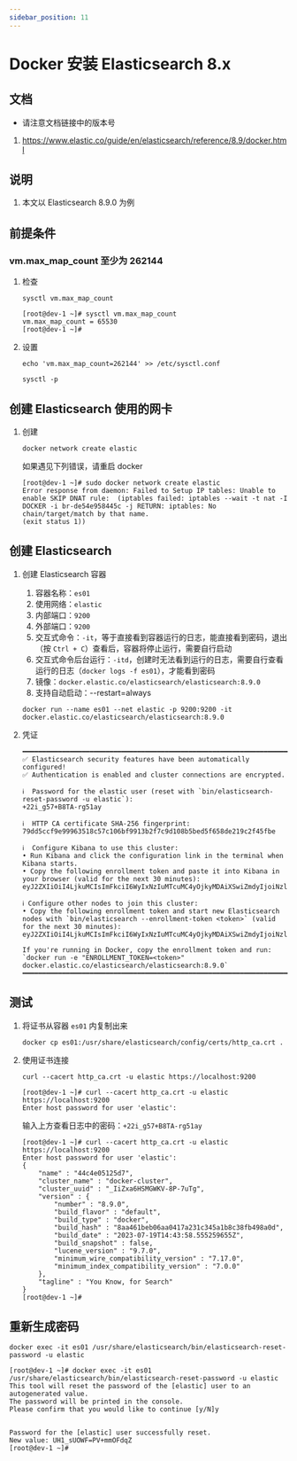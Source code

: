 ```yaml
---
sidebar_position: 11
---
```


# Docker 安装 Elasticsearch 8.x

## 文档

- 请注意文档链接中的版本号

1. https://www.elastic.co/guide/en/elasticsearch/reference/8.9/docker.html

## 说明

1. 本文以 Elasticsearch 8.9.0 为例

## 前提条件

### vm.max_map_count 至少为 262144

1. 检查

    ```shell
    sysctl vm.max_map_count
    ```

    ```shell
    [root@dev-1 ~]# sysctl vm.max_map_count
    vm.max_map_count = 65530
    [root@dev-1 ~]#
    ```

2. 设置

    ```shell
    echo 'vm.max_map_count=262144' >> /etc/sysctl.conf
    ```

    ```shell
    sysctl -p
    ```

## 创建 Elasticsearch 使用的网卡

1. 创建

    ```shell
    docker network create elastic
    ```

   如果遇见下列错误，请重启 docker

    ```shell
    [root@dev-1 ~]# sudo docker network create elastic
    Error response from daemon: Failed to Setup IP tables: Unable to enable SKIP DNAT rule:  (iptables failed: iptables --wait -t nat -I DOCKER -i br-de54e958445c -j RETURN: iptables: No chain/target/match by that name.
    (exit status 1))
    ```

## 创建 Elasticsearch

1. 创建 Elasticsearch 容器

    1. 容器名称：`es01`
    2. 使用网络：`elastic`
    3. 内部端口：`9200`
    4. 外部端口：`9200`
    5. 交互式命令：`-it`，等于直接看到容器运行的日志，能直接看到密码，退出（按 `Ctrl + C`）查看后，容器将停止运行，需要自行启动
    6. 交互式命令后台运行：`-itd`，创建时无法看到运行的日志，需要自行查看运行的日志（`docker logs -f es01`），才能看到密码
    7. 镜像：`docker.elastic.co/elasticsearch/elasticsearch:8.9.0`
    8. 支持自动启动：--restart=always

    ```shell
    docker run --name es01 --net elastic -p 9200:9200 -it docker.elastic.co/elasticsearch/elasticsearch:8.9.0
    ```

2. 凭证

    ```shell
    ━━━━━━━━━━━━━━━━━━━━━━━━━━━━━━━━━━━━━━━━━━━━━━━━━━━━━━━━━━━━━━━━━━━━━━━━━━━━━━━━━━━━━━━━━━━━━━━━━━━━━━━━━━━━━━━━━━━━━━━━━━━━━━━━━━━━━
    ✅ Elasticsearch security features have been automatically configured!
    ✅ Authentication is enabled and cluster connections are encrypted.
    
    ℹ️  Password for the elastic user (reset with `bin/elasticsearch-reset-password -u elastic`):
    +22i_g57+B8TA-rg51ay
    
    ℹ️  HTTP CA certificate SHA-256 fingerprint:
    79dd5ccf9e99963518c57c106bf9913b2f7c9d108b5bed5f658de219c2f45fbe
    
    ℹ️  Configure Kibana to use this cluster:
    • Run Kibana and click the configuration link in the terminal when Kibana starts.
    • Copy the following enrollment token and paste it into Kibana in your browser (valid for the next 30 minutes):
    eyJ2ZXIiOiI4LjkuMCIsImFkciI6WyIxNzIuMTcuMC4yOjkyMDAiXSwiZmdyIjoiNzlkZDVjY2Y5ZTk5OTYzNTE4YzU3YzEwNmJmOTkxM2IyZjdjOWQxMDhiNWJlZDVmNjU4ZGUyMTljMmY0NWZiZSIsImtleSI6Im05OFotSWtCVzhyQi1CM0JDMzBBOjJiNzFieWdJUzV1SXQ3am5DemUtM1EifQ==
    
    ℹ️ Configure other nodes to join this cluster:
    • Copy the following enrollment token and start new Elasticsearch nodes with `bin/elasticsearch --enrollment-token <token>` (valid for the next 30 minutes):
    eyJ2ZXIiOiI4LjkuMCIsImFkciI6WyIxNzIuMTcuMC4yOjkyMDAiXSwiZmdyIjoiNzlkZDVjY2Y5ZTk5OTYzNTE4YzU3YzEwNmJmOTkxM2IyZjdjOWQxMDhiNWJlZDVmNjU4ZGUyMTljMmY0NWZiZSIsImtleSI6Im5kOFotSWtCVzhyQi1CM0JDMzBGOnJrNkpuRF9iUl9DOF83aTI4WDBsM2cifQ==
    
    If you're running in Docker, copy the enrollment token and run:
    `docker run -e "ENROLLMENT_TOKEN=<token>" docker.elastic.co/elasticsearch/elasticsearch:8.9.0`
    ━━━━━━━━━━━━━━━━━━━━━━━━━━━━━━━━━━━━━━━━━━━━━━━━━━━━━━━━━━━━━━━━━━━━━━━━━━━━━━━━━━━━━━━━━━━━━━━━━━━━━━━━━━━━━━━━━━━━━━━━━━━━━━━━━━━━━
    ```

## 测试

1. 将证书从容器 `es01` 内复制出来

    ```shell
    docker cp es01:/usr/share/elasticsearch/config/certs/http_ca.crt .
    ```

2. 使用证书连接

    ```shell
    curl --cacert http_ca.crt -u elastic https://localhost:9200
    ```

    ```shell
    [root@dev-1 ~]# curl --cacert http_ca.crt -u elastic https://localhost:9200
    Enter host password for user 'elastic':
    ```

   输入上方查看日志中的密码：`+22i_g57+B8TA-rg51ay`

    ```shell
    [root@dev-1 ~]# curl --cacert http_ca.crt -u elastic https://localhost:9200
    Enter host password for user 'elastic':
    {
        "name" : "44c4e05125d7",
        "cluster_name" : "docker-cluster",
        "cluster_uuid" : "_IiZxa6HSMGWKV-8P-7uTg",
        "version" : {
            "number" : "8.9.0",
            "build_flavor" : "default",
            "build_type" : "docker",
            "build_hash" : "8aa461beb06aa0417a231c345a1b8c38fb498a0d",
            "build_date" : "2023-07-19T14:43:58.555259655Z",
            "build_snapshot" : false,
            "lucene_version" : "9.7.0",
            "minimum_wire_compatibility_version" : "7.17.0",
            "minimum_index_compatibility_version" : "7.0.0"
        },
        "tagline" : "You Know, for Search"
    }
    [root@dev-1 ~]#
    ```

## 重新生成密码

```shell
docker exec -it es01 /usr/share/elasticsearch/bin/elasticsearch-reset-password -u elastic
```

```shell
[root@dev-1 ~]# docker exec -it es01 /usr/share/elasticsearch/bin/elasticsearch-reset-password -u elastic
This tool will reset the password of the [elastic] user to an autogenerated value.
The password will be printed in the console.
Please confirm that you would like to continue [y/N]y


Password for the [elastic] user successfully reset.
New value: UH1_sUOWF=PV+mmOFdqZ
[root@dev-1 ~]#
```
